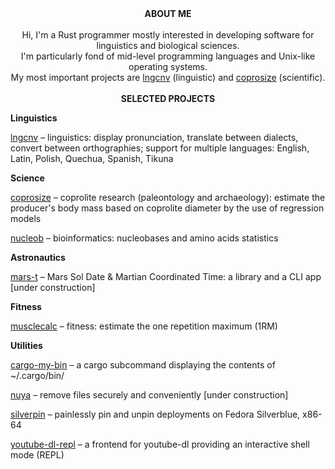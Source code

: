 <div align="center">
<b>ABOUT ME</b>
<br/>
<br/>
Hi, I'm a Rust programmer mostly interested in developing software for linguistics and biological sciences.<br/>
I'm particularly fond of mid-level programming languages and Unix-like operating systems.<br/>
My most important projects are <a href="https://github.com/piotrbajdek/lngcnv">lngcnv</a> (linguistic) and <a href="https://github.com/piotrbajdek/coprosize">coprosize</a> (scientific).
<br/>
<br/>
<b>SELECTED PROJECTS</b>
</div>

**Linguistics**

[lngcnv](https://github.com/piotrbajdek/lngcnv) – linguistics: display pronunciation, translate between dialects, convert between orthographies; support for multiple languages: English, Latin, Polish, Quechua, Spanish, Tikuna

**Science**

[coprosize](https://github.com/piotrbajdek/coprosize) – coprolite research (paleontology and archaeology): estimate the producer's body mass based on coprolite diameter by the use of regression models

[nucleob](https://github.com/piotrbajdek/nucleob) – bioinformatics: nucleobases and amino acids statistics

**Astronautics**

[mars-t](https://github.com/piotrbajdek/mars-t) – Mars Sol Date & Martian Coordinated Time: a library and a CLI app [under construction]

**Fitness**

[musclecalc](https://github.com/piotrbajdek/musclecalc) – fitness: estimate the one repetition maximum (1RM)

**Utilities**

[cargo-my-bin](https://github.com/piotrbajdek/cargo-my-bin) – a cargo subcommand displaying the contents of ~/.cargo/bin/

[nuya](https://github.com/piotrbajdek/nuya) – remove files securely and conveniently [under construction]

[silverpin](https://github.com/piotrbajdek/silverpin) – painlessly pin and unpin deployments on Fedora Silverblue, x86-64

[youtube-dl-repl](https://github.com/piotrbajdek/youtube-dl-repl) – a frontend for youtube-dl providing an interactive shell mode (REPL)
